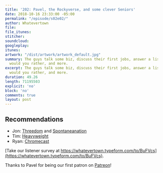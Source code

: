 ```yaml
---
title: '202: Pavel, the Rockyverse, and some clever Seniors'
date: 2018-10-16 23:33:00 -05:00
permalink: "/episode/s02e02/"
author: Whatevertown
file:
file_itunes:
stitcher:
soundcloud:
googleplay:
itunes:
artwork: "/dist/artwork/artwork_default.jpg"
summary: The guys talk some biz, discuss their first jobs, answer a listener submitted
  would you rather, and more.
excerpt: The guys talk some biz, discuss their first jobs, answer a listener submitted
  would you rather, and more.
duration: 49.26
length: 71195503
explicit: 'no'
block: 'no'
comments: true
layout: post
---
```


## Recommendations
- Jon: [Threedom](https://www.earwolf.com/show/threedom/) and [Spontaneanation](https://www.earwolf.com/show/spontaneanation-with-paul-f-tompkins/)
- Tim: [Heavyweight](https://www.gimletmedia.com/heavyweight)
- Ryan: [Chromecast](https://store.google.com/us/product/chromecast)

[Take our listener survey at https://whatevertown.typeform.com/to/BuFVcs](https://whatevertown.typeform.com/to/BuFVcs).

Thanks to Pavel for being our first patron on [Patreon](https://www.patreon.com/whatevertown)!
